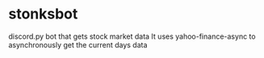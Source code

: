 # stonksbot
discord.py bot that gets stock market data
It uses yahoo-finance-async to asynchronously get the current days data
